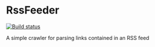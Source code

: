 # RssFeeder
[![Build status](https://mgnoonan.visualstudio.com/RssFeeder/_apis/build/status/RssFeederMvc%20-%20CI)](https://mgnoonan.visualstudio.com/RssFeeder/_build/latest?definitionId=7)

A simple crawler for parsing links contained in an RSS feed
